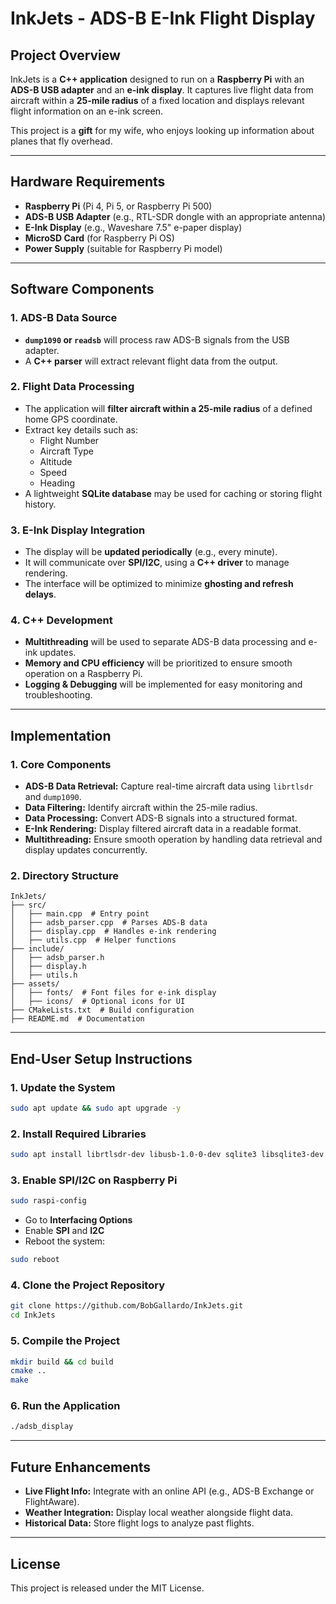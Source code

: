# InkJets - ADS-B E-Ink Flight Display

## Project Overview

InkJets is a **C++ application** designed to run on a **Raspberry Pi** with an **ADS-B USB adapter** and an **e-ink display**. It captures live flight data from aircraft within a **25-mile radius** of a fixed location and displays relevant flight information on an e-ink screen. 

This project is a **gift** for my wife, who enjoys looking up information about planes that fly overhead.

---

## Hardware Requirements

- **Raspberry Pi** (Pi 4, Pi 5, or Raspberry Pi 500)  
- **ADS-B USB Adapter** (e.g., RTL-SDR dongle with an appropriate antenna)  
- **E-Ink Display** (e.g., Waveshare 7.5" e-paper display)  
- **MicroSD Card** (for Raspberry Pi OS)  
- **Power Supply** (suitable for Raspberry Pi model)  

---

## Software Components

### 1. ADS-B Data Source
- **`dump1090` or `readsb`** will process raw ADS-B signals from the USB adapter.
- A **C++ parser** will extract relevant flight data from the output.

### 2. Flight Data Processing
- The application will **filter aircraft within a 25-mile radius** of a defined home GPS coordinate.
- Extract key details such as:
  - Flight Number
  - Aircraft Type
  - Altitude
  - Speed
  - Heading
- A lightweight **SQLite database** may be used for caching or storing flight history.

### 3. E-Ink Display Integration
- The display will be **updated periodically** (e.g., every minute).
- It will communicate over **SPI/I2C**, using a **C++ driver** to manage rendering.
- The interface will be optimized to minimize **ghosting and refresh delays**.

### 4. C++ Development
- **Multithreading** will be used to separate ADS-B data processing and e-ink updates.
- **Memory and CPU efficiency** will be prioritized to ensure smooth operation on a Raspberry Pi.
- **Logging & Debugging** will be implemented for easy monitoring and troubleshooting.

---

## Implementation

### 1. Core Components
- **ADS-B Data Retrieval:** Capture real-time aircraft data using `librtlsdr` and `dump1090`.
- **Data Filtering:** Identify aircraft within the 25-mile radius.
- **Data Processing:** Convert ADS-B signals into a structured format.
- **E-Ink Rendering:** Display filtered aircraft data in a readable format.
- **Multithreading:** Ensure smooth operation by handling data retrieval and display updates concurrently.

### 2. Directory Structure
```
InkJets/
├── src/
│   ├── main.cpp  # Entry point
│   ├── adsb_parser.cpp  # Parses ADS-B data
│   ├── display.cpp  # Handles e-ink rendering
│   ├── utils.cpp  # Helper functions
├── include/
│   ├── adsb_parser.h
│   ├── display.h
│   ├── utils.h
├── assets/
│   ├── fonts/  # Font files for e-ink display
│   ├── icons/  # Optional icons for UI
├── CMakeLists.txt  # Build configuration
├── README.md  # Documentation
```

---

## End-User Setup Instructions

### 1. Update the System
```bash
sudo apt update && sudo apt upgrade -y
```

### 2. Install Required Libraries
```bash
sudo apt install librtlsdr-dev libusb-1.0-0-dev sqlite3 libsqlite3-dev libspdlog-dev wiringpi libwiringpi-dev libboost-dev
```

### 3. Enable SPI/I2C on Raspberry Pi
```bash
sudo raspi-config
```
- Go to **Interfacing Options**
- Enable **SPI** and **I2C**
- Reboot the system:
```bash
sudo reboot
```

### 4. Clone the Project Repository
```bash
git clone https://github.com/BobGallardo/InkJets.git
cd InkJets
```

### 5. Compile the Project
```bash
mkdir build && cd build
cmake ..
make
```

### 6. Run the Application
```bash
./adsb_display
```

---

## Future Enhancements
- **Live Flight Info:** Integrate with an online API (e.g., ADS-B Exchange or FlightAware).
- **Weather Integration:** Display local weather alongside flight data.
- **Historical Data:** Store flight logs to analyze past flights.

---

## License
This project is released under the MIT License.
